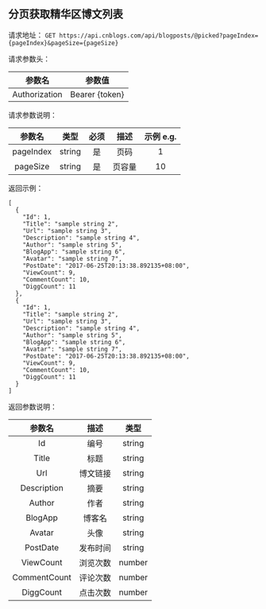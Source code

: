 ## 分页获取精华区博文列表

请求地址：
`GET https://api.cnblogs.com/api/blogposts/@picked?pageIndex={pageIndex}&pageSize={pageSize}`



请求参数头：


|参数名|参数值|
|:---:|:---:|
|Authorization|Bearer {token}|


请求参数说明：

|参数名|类型|必须|描述|示例 e.g.|
|:---:|:---:|:---:|:---:|:---:|
|pageIndex|string|是|页码|1|
|pageSize|string|是|页容量|10|




返回示例：
```
[
  {
    "Id": 1,
    "Title": "sample string 2",
    "Url": "sample string 3",
    "Description": "sample string 4",
    "Author": "sample string 5",
    "BlogApp": "sample string 6",
    "Avatar": "sample string 7",
    "PostDate": "2017-06-25T20:13:38.892135+08:00",
    "ViewCount": 9,
    "CommentCount": 10,
    "DiggCount": 11
  },
  {
    "Id": 1,
    "Title": "sample string 2",
    "Url": "sample string 3",
    "Description": "sample string 4",
    "Author": "sample string 5",
    "BlogApp": "sample string 6",
    "Avatar": "sample string 7",
    "PostDate": "2017-06-25T20:13:38.892135+08:00",
    "ViewCount": 9,
    "CommentCount": 10,
    "DiggCount": 11
  }
]
```
返回参数说明：

|参数名|描述|类型|
|:---:|:---:|:---:|
|Id|编号|string|
|Title|标题|string|
|Url|博文链接|string|
|Description|摘要|string|
|Author|作者|string|
|BlogApp|博客名|string|
|Avatar|头像|string|
|PostDate|发布时间|string|
|ViewCount|浏览次数|number|
|CommentCount|评论次数|number|
|DiggCount|点击次数|number|
